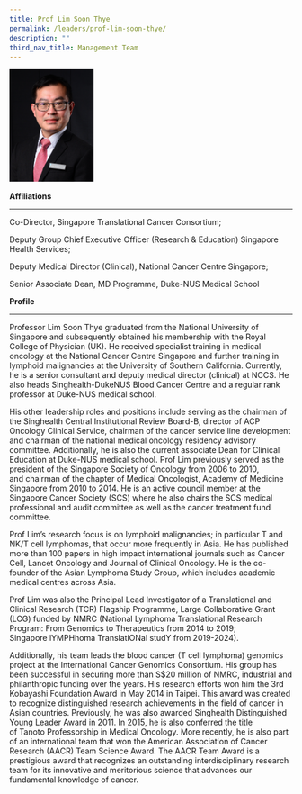```yaml
---
title: Prof Lim Soon Thye
permalink: /leaders/prof-lim-soon-thye/
description: ""
third_nav_title: Management Team
---
```

<img style="width:150px" src="/images/Leaders/prof%20lim%20soon%20thye.png">

**Affiliations**

* * *

Co-Director, Singapore Translational Cancer Consortium;&nbsp;

Deputy Group Chief Executive Officer (Research &amp; Education) Singapore Health Services;&nbsp;

Deputy Medical Director (Clinical), National Cancer Centre Singapore;&nbsp;

Senior Associate Dean, MD Programme, Duke-NUS Medical School&nbsp;

**Profile**&nbsp;

* * *

Professor Lim Soon Thye&nbsp;graduated from the National University of Singapore and&nbsp;subsequently&nbsp;obtained his membership with the Royal College of Physician (UK). He received specialist training in medical oncology at the National Cancer Centre Singapore and further training in lymphoid malignancies at the University of Southern California. Currently, he is a senior consultant and deputy medical director (clinical) at NCCS. He also heads&nbsp;Singhealth-DukeNUS&nbsp;Blood Cancer Centre and a regular rank professor at Duke-NUS medical school.&nbsp;

His other leadership roles and positions include serving as the&nbsp;chairman&nbsp;of the&nbsp;Singhealth&nbsp;Central Institutional Review Board-B, director of ACP Oncology Clinical Service,&nbsp;chairman&nbsp;of the cancer service line development and&nbsp;chairman&nbsp;of the national medical oncology residency advisory committee. Additionally, he is also the current associate Dean for Clinical Education at Duke-NUS medical school. Prof Lim previously served as the president of the Singapore Society of Oncology from 2006 to 2010, and&nbsp;chairman&nbsp;of the chapter of Medical Oncologist, Academy of Medicine Singapore from 2010 to 2014. He is an active council member at the Singapore Cancer Society (SCS) where he also chairs the SCS medical professional and audit committee as well as the cancer treatment fund committee.&nbsp;

Prof Lim’s research focus is on lymphoid malignancies;&nbsp;in particular T&nbsp;and NK/T cell lymphomas, that occur more&nbsp;frequently&nbsp;in Asia. He has published more than 100 papers in high impact international journals such as Cancer Cell, Lancet Oncology and Journal of Clinical Oncology. He is the co-founder of the Asian Lymphoma Study Group, which includes academic medical centres across Asia.&nbsp;

Prof Lim was also the Principal Lead Investigator of a Translational and Clinical Research (TCR) Flagship Programme, Large Collaborative Grant (LCG) funded by NMRC (National Lymphoma Translational Research Program: From Genomics to Therapeutics from 2014 to 2019; Singapore&nbsp;lYMPHhoma&nbsp;TranslatiONal&nbsp;studY&nbsp;from 2019-2024).&nbsp;

Additionally, his team leads the blood cancer (T cell lymphoma) genomics project at the International Cancer Genomics Consortium. His group has been successful in securing more than S$20 million of NMRC, industrial and philanthropic funding over the years. His research efforts won him the 3rd Kobayashi Foundation Award in May 2014 in Taipei. This award was created to recognize distinguished research achievements in the field of cancer in Asian countries. Previously, he was also awarded&nbsp;Singhealth&nbsp;Distinguished Young&nbsp;Leader&nbsp;Award in 2011. In 2015, he is also conferred the title of&nbsp;Tanoto&nbsp;Professorship in Medical Oncology. More recently, he is also part of an international team that won the American Association of Cancer Research (AACR) Team Science Award. The AACR Team Award is a prestigious award that recognizes an outstanding interdisciplinary research team for its innovative and meritorious science that advances our fundamental knowledge of cancer.